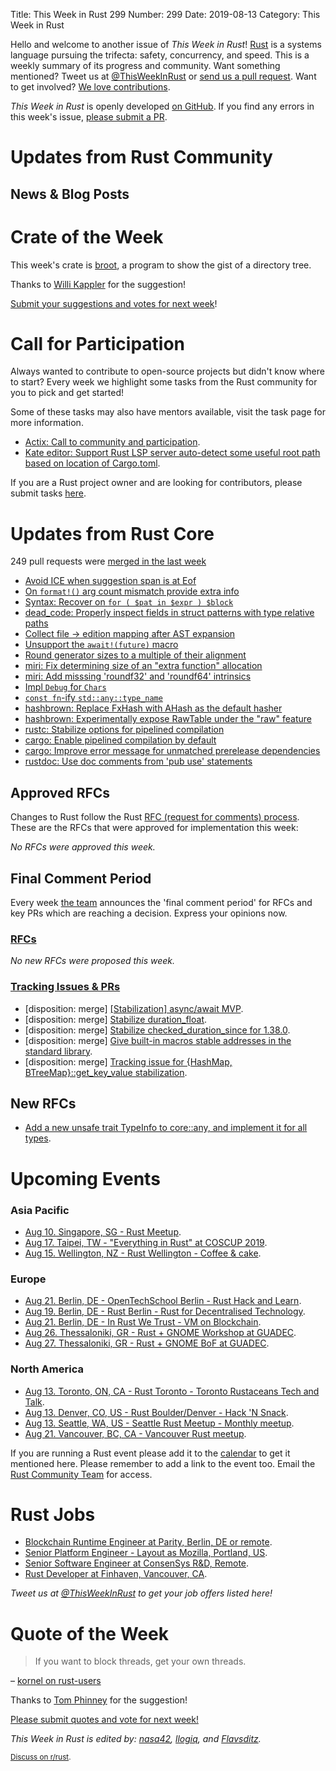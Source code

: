 Title: This Week in Rust 299
Number: 299
Date: 2019-08-13
Category: This Week in Rust

Hello and welcome to another issue of *This Week in Rust*!
[Rust](http://rust-lang.org) is a systems language pursuing the trifecta: safety, concurrency, and speed.
This is a weekly summary of its progress and community.
Want something mentioned? Tweet us at [@ThisWeekInRust](https://twitter.com/ThisWeekInRust) or [send us a pull request](https://github.com/cmr/this-week-in-rust).
Want to get involved? [We love contributions](https://github.com/rust-lang/rust/blob/master/CONTRIBUTING.md).

*This Week in Rust* is openly developed [on GitHub](https://github.com/cmr/this-week-in-rust).
If you find any errors in this week's issue, [please submit a PR](https://github.com/cmr/this-week-in-rust/pulls).

# Updates from Rust Community

## News & Blog Posts

# Crate of the Week

This week's crate is [broot](https://github.com/Canop/broot), a program to show the gist of a directory tree.

Thanks to [Willi Kappler](https://users.rust-lang.org/t/crate-of-the-week/2704/596) for the suggestion!

[Submit your suggestions and votes for next week][submit_crate]!

[submit_crate]: https://users.rust-lang.org/t/crate-of-the-week/2704

# Call for Participation

Always wanted to contribute to open-source projects but didn't know where to start?
Every week we highlight some tasks from the Rust community for you to pick and get started!

Some of these tasks may also have mentors available, visit the task page for more information.

* [Actix: Call to community and participation](https://github.com/actix/actix-web/issues/1019).
* [Kate editor: Support Rust LSP server auto-detect some useful root path based on location of Cargo.toml](https://phabricator.kde.org/D22963).

If you are a Rust project owner and are looking for contributors, please submit tasks [here][guidelines].

[guidelines]: https://users.rust-lang.org/t/twir-call-for-participation/4821

# Updates from Rust Core

249 pull requests were [merged in the last week][merged]

[merged]: https://github.com/search?q=is%3Apr+org%3Arust-lang+is%3Amerged+merged%3A2019-07-29..2019-08-05

* [Avoid ICE when suggestion span is at Eof](https://github.com/rust-lang/rust/pull/62995)
* [On `format!()` arg count mismatch provide extra info](https://github.com/rust-lang/rust/pull/63121)
* [Syntax: Recover on `for ( $pat in $expr ) $block`](https://github.com/rust-lang/rust/pull/62928)
* [dead_code: Properly inspect fields in struct patterns with type relative paths](https://github.com/rust-lang/rust/pull/63227)
* [Collect file → edition mapping after AST expansion](https://github.com/rust-lang/rls/pull/1513)
* [Unsupport the `await!(future)` macro](https://github.com/rust-lang/rust/pull/62293)
* [Round generator sizes to a multiple of their alignment](https://github.com/rust-lang/rust/pull/63208)
* [miri: Fix determining size of an "extra function" allocation](https://github.com/rust-lang/rust/pull/63076)
* [miri: Add misssing 'roundf32' and 'roundf64' intrinsics](https://github.com/rust-lang/miri/pull/885)
* [Impl `Debug` for `Chars`](https://github.com/rust-lang/rust/pull/63000)
* [`const fn`-ify `std::any::type_name`](https://github.com/rust-lang/rust/pull/63123)
* [hashbrown: Replace FxHash with AHash as the default hasher](https://github.com/rust-lang/hashbrown/pull/97)
* [hashbrown: Experimentally expose RawTable under the "raw" feature](https://github.com/rust-lang/hashbrown/pull/108)
* [rustc: Stabilize options for pipelined compilation](https://github.com/rust-lang/rust/pull/62766)
* [cargo: Enable pipelined compilation by default](https://github.com/rust-lang/cargo/pull/7143)
* [cargo: Improve error message for unmatched prerelease dependencies](https://github.com/rust-lang/cargo/pull/7191)
* [rustdoc: Use doc comments from 'pub use' statements](https://github.com/rust-lang/rust/pull/63048)

## Approved RFCs

Changes to Rust follow the Rust [RFC (request for comments)
process](https://github.com/rust-lang/rfcs#rust-rfcs). These
are the RFCs that were approved for implementation this week:

*No RFCs were approved this week.*

## Final Comment Period

Every week [the team](https://www.rust-lang.org/team.html) announces the
'final comment period' for RFCs and key PRs which are reaching a
decision. Express your opinions now.

### [RFCs](https://github.com/rust-lang/rfcs/labels/final-comment-period)

*No new RFCs were proposed this week.*

### [Tracking Issues & PRs](https://github.com/rust-lang/rust/labels/final-comment-period)

* [disposition: merge] [[Stabilization] async/await MVP](https://github.com/rust-lang/rust/issues/62149).
* [disposition: merge] [Stabilize duration_float](https://github.com/rust-lang/rust/pull/62756).
* [disposition: merge] [Stabilize checked_duration_since for 1.38.0](https://github.com/rust-lang/rust/pull/62860).
* [disposition: merge] [Give built-in macros stable addresses in the standard library](https://github.com/rust-lang/rust/pull/63056).
* [disposition: merge] [Tracking issue for {HashMap, BTreeMap}::get_key_value stabilization](https://github.com/rust-lang/rust/issues/49347).

## New RFCs

* [Add a new unsafe trait TypeInfo to core::any, and implement it for all types](https://github.com/rust-lang/rfcs/pull/2738).

# Upcoming Events

### Asia Pacific

* [Aug 10. Singapore, SG - Rust Meetup](https://www.eventbrite.com/e/rust-meetup-tickets-65358532129).
* [Aug 17. Taipei, TW - "Everything in Rust" at COSCUP 2019](https://coscup.org/2019/en/).
* [Aug 15. Wellington, NZ - Rust Wellington - Coffee & cake](https://www.meetup.com/Rust-Wellington/events/hgrxbryzlbtb/).

### Europe

* [Aug 21. Berlin, DE - OpenTechSchool Berlin - Rust Hack and Learn](https://www.meetup.com/opentechschool-berlin/events/gkkttqyzlbcc/).
* [Aug 19. Berlin, DE - Rust Berlin - Rust for Decentralised Technology](https://www.meetup.com/Rust-Berlin/events/263390533).
* [Aug 21. Berlin, DE - In Rust We Trust - VM on Blockchain](https://www.meetup.com/Rust-in-Blockchain-Berlin/events/263526816/).
* [Aug 26. Thessaloniki, GR - Rust + GNOME Workshop at GUADEC](https://wiki.gnome.org/GUADEC/2019/Hackingdays/RustGtkGstWorkshop).
* [Aug 27. Thessaloniki, GR - Rust + GNOME BoF at GUADEC](https://wiki.gnome.org/GUADEC/2019/Hackingdays/RustBoF).

### North America

* [Aug 13. Toronto, ON, CA - Rust Toronto - Toronto Rustaceans Tech and Talk](https://www.meetup.com/Rust-Toronto/events/263395708).
* [Aug 13. Denver, CO, US - Rust Boulder/Denver - Hack 'N Snack](https://www.meetup.com/Rust-Boulder-Denver/events/263156621/).
* [Aug 13. Seattle, WA, US - Seattle Rust Meetup - Monthly meetup](https://www.meetup.com/Seattle-Rust-Meetup/events/prbtdryzlbrb/).
* [Aug 21. Vancouver, BC, CA - Vancouver Rust meetup](https://www.meetup.com/Vancouver-Rust/events/rwcpfryzlbcc/).

If you are running a Rust event please add it to the [calendar] to get
it mentioned here. Please remember to add a link to the event too.
Email the [Rust Community Team][community] for access.

[calendar]: https://www.google.com/calendar/embed?src=apd9vmbc22egenmtu5l6c5jbfc%40group.calendar.google.com
[community]: mailto:community-team@rust-lang.org

# Rust Jobs

* [Blockchain Runtime Engineer at Parity, Berlin, DE or remote](https://www.parity.io/jobs/#berlin-blockchain-runtime-engineer).
* [Senior Platform Engineer - Layout as Mozilla, Portland, US](https://careers.mozilla.org/position/gh/1787784/).
* [Senior Software Engineer at ConsenSys R&D, Remote](https://consensys.net/open-roles/1792013/).
* [Rust Developer at Finhaven, Vancouver, CA](https://finhaven.humi.ca/job-board/engineering/1306).

*Tweet us at [@ThisWeekInRust](https://twitter.com/ThisWeekInRust) to get your job offers listed here!*

# Quote of the Week

> If you want to block threads, get your own threads.

– [kornel on rust-users](https://users.rust-lang.org/t/how-to-implement-a-future-for-a-long-running-function-i-can-not-modify/30610/12)

Thanks to [Tom Phinney](https://users.rust-lang.org/t/twir-quote-of-the-week/328/679) for the suggestion!

[Please submit quotes and vote for next week!](https://users.rust-lang.org/t/twir-quote-of-the-week/328)

*This Week in Rust is edited by: [nasa42](https://github.com/nasa42), [llogiq](https://github.com/llogiq), and [Flavsditz](https://github.com/Flavsditz).*

<small>[Discuss on r/rust]().</small>
